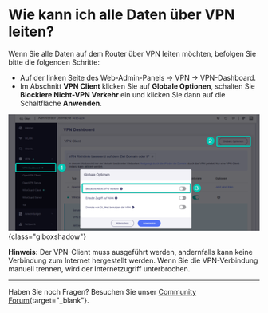 # Wie kann ich alle Daten über VPN leiten?

Wenn Sie alle Daten auf dem Router über VPN leiten möchten, befolgen Sie bitte die folgenden Schritte:

* Auf der linken Seite des Web-Admin-Panels -> VPN -> VPN-Dashboard.
* Im Abschnitt **VPN Client** klicken Sie auf **Globale Optionen**, schalten Sie **Blockiere Nicht-VPN Verkehr** ein und klicken Sie dann auf die Schaltfläche **Anwenden**.

![VPN Client Globale Optionen](./block_non_vpn_traffic_01.png){class="glboxshadow"}

**Hinweis:** Der VPN-Client muss ausgeführt werden, andernfalls kann keine Verbindung zum Internet hergestellt werden. Wenn Sie die VPN-Verbindung manuell trennen, wird der Internetzugriff unterbrochen.

---

Haben Sie noch Fragen? Besuchen Sie unser [Community Forum](https://forum.gl-inet.com){target="_blank"}.

